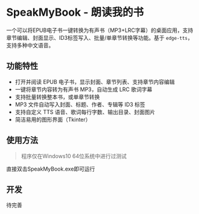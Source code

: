# SpeakMyBook - 朗读我的书

一个可以将EPUB电子书一键转换为有声书（MP3+LRC字幕）的桌面应用，支持章节编辑、封面显示、ID3标签写入、批量/单章节转换等功能。基于 `edge-tts`，支持多种中文语音。

## 功能特性

- 打开并阅读 EPUB 电子书，显示封面、章节列表、支持章节内容编辑
- 一键将章节内容转为有声书 MP3，自动生成 LRC 歌词字幕
- 支持批量转换整本书，或单章节转换
- MP3 文件自动写入封面、标题、作者、专辑等 ID3 标签
- 支持自定义 TTS 语音、歌词每行字数、输出目录、封面图片
- 简洁易用的图形界面（Tkinter）

## 使用方法

> 程序仅在Windows10 64位系统中进行过测试

直接双击SpeakMyBook.exe即可运行

## 开发

待完善




